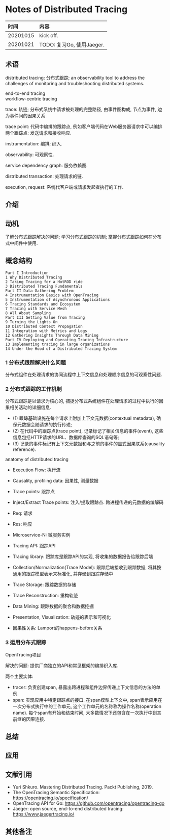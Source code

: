 # Notes of Distributed Tracing


|时间|内容|
|:---|:---|
|20201015|kick off.|
|20201021|TODO: 复习Go, 使用Jaeger.|

## 术语

<!-- 记录阅读过程中出现的关键字及其简单的解释. -->

distributed tracing: 分布式跟踪; an observability tool to address the challenges of monitoring and troubleshooting distributed systems.

end-to-end tracing<br/>
workflow-centric tracing

trace: 轨迹; 分布式系统中请求被处理的完整路径, 由事件图构成, 节点为事件, 边为事件间的因果关系.

trace point: 代码中编排的跟踪点, 例如客户端代码在Web服务器请求中可以编排两个跟踪点: 发送请求和接收响应.

instrumentation: 编排; 织入.

observability: 可观察性.

service dependency graph: 服务依赖图.

distributed transaction: 处理请求的链.

execution, request: 系统代客户端或请求发起者执行的工作.


## 介绍

<!-- 描述书籍阐述观点的来源、拟解决的关键性问题和采用的方法论等. -->

## 动机

<!-- 描述阅读书籍的动机, 要达到什么目的等. -->

了解分布式跟踪解决的问题;
学习分布式跟踪的机制;
掌握分布式跟踪如何在分布式中间件中使用.


## 概念结构

<!-- 描述书籍的行文结构, 核心主题和子主题的内容结构和关系. -->

```
Part I Introduction
1 Why Distributed Tracing
2 Taking Tracing for a HotROD ride
3 Distributed Tracing Fundamentals
Part II Data Gathering Problem
4 Instrumentation Basics with OpenTracing
5 Instrumentation of Asynchronous Applications
6 Tracing Standards and Ecosystem
7 Tracing with Service Mesh
8 All About Sampling
Part III Getting Value from Tracing
9 Turning the Lights On
10 Distributed Context Propagation
11 Integration with Metrics and Logs
12 Gathering Insights Through Data Mining
Part IV Deploying and Operating Tracing Infrastructure
13 Implementing tracing in large organizations
14 Under the Hood of a Distributed Tracing System
```

### 1 分布式跟踪解决什么问题

分布式组件在处理请求的协同流程中上下文信息和处理顺序信息的可观察性问题.


### 2 分布式跟踪的工作机制

分布式跟踪是以请求为核心的, 捕捉分布式系统组件在处理请求的过程中执行的因果相关活动的详细信息.

- (1) 跟踪基础设施在每个请求上附加上下文元数据(contextual metadata), 确保元数据会随请求的执行传递;
- (2) 在代码中的跟踪点(trace point), 记录标记了相关信息的事件(event), 这些信息包括HTTP请求的URL、数据库查询的SQL语句等;
- (3) 记录的事件标记有上下文元数据和与之前的事件的显式因果联系(causality reference).

anatomy of distributed tracing


- Execution Flow: 执行流
- Causality, profiling data: 因果性, 测量数据
- Trace points: 跟踪点
- Inject/Extract Trace points: 注入/提取跟踪点. 跨进程传递的元数据的编解码

- Req: 请求
- Res: 响应
- Microservice-N: 微服务实例
- Tracing API: 跟踪API
- Tracing library: 跟踪库是跟踪API的实现, 将收集的数据报告给跟踪后端
- Collection/Normalization(Trace Model): 跟踪后端接收到跟踪数据, 将其按通用的跟踪模型表示来标准化, 并存储到跟踪存储中
- Trace Storage: 跟踪数据的存储
- Trace Reconstruction: 重构轨迹
- Data Mining: 跟踪数据的聚合和数据挖掘
- Presentation, Visualization: 轨迹的表示和可视化

- 因果性关系: Lamport的happens-before关系


### 3 运用分布式跟踪

OpenTracing项目

解决的问题: 提供厂商独立的API和常见框架的编排织入库.

两个主要实体:

- tracer: 负责创建span, 暴露出跨进程和组件边界传递上下文信息的方法的单例.
- span: 实现应用中特定跟踪点的接口. 在span模型上下文中, span表示应用在一次分布式执行中的工作单元, 这个工作单元的名称称为操作名称(operation name). 每个span有开始和结束时间, 大多数情况下还包含在一次执行中到其前继的因果连接.


## 总结

<!-- 概要记录书籍中如何解决关键性问题的. -->

## 应用

<!-- 记录如何使用书籍中方法论解决你自己的问题. -->

## 文献引用

<!-- 记录相关的和进一步阅读资料: 文献、网页链接等. -->

- Yuri Shkuro. Mastering Distributed Tracing. Packt Publishing, 2019.
- The OpenTracing Semantic Specification: https://opentracing.io/specification/
- OpenTracing API for Go: https://github.com/opentracing/opentracing-go
- Jaeger: open source, end-to-end distributed tracing: https://www.jaegertracing.io/

## 其他备注

